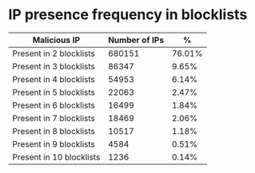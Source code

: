 # IP presence frequency in blocklists
| Malicious IP | Number of IPs | % |
|----|----|----|
| Present in 2 blocklists | 680151 | 76.01% |
| Present in 3 blocklists | 86347 | 9.65% |
| Present in 4 blocklists | 54953 | 6.14% |
| Present in 5 blocklists | 22063 | 2.47% |
| Present in 6 blocklists | 16499 | 1.84% |
| Present in 7 blocklists | 18469 | 2.06% |
| Present in 8 blocklists | 10517 | 1.18% |
| Present in 9 blocklists | 4584 | 0.51% |
| Present in 10 blocklists | 1236 | 0.14% |
